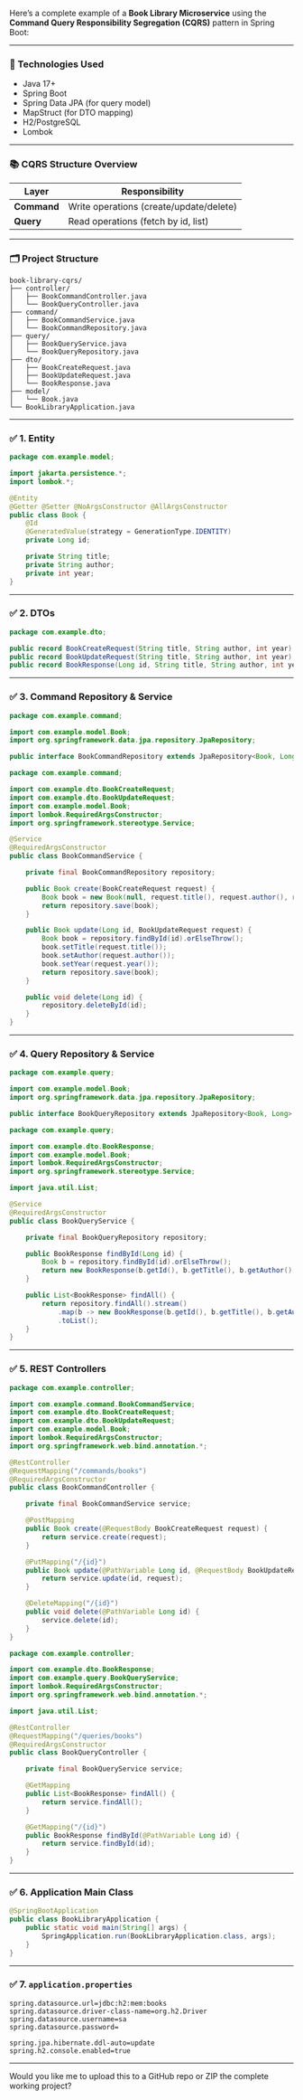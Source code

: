Here’s a complete example of a **Book Library Microservice** using the **Command Query Responsibility Segregation (CQRS)** pattern in Spring Boot:

---

### 🧱 Technologies Used

* Java 17+
* Spring Boot
* Spring Data JPA (for query model)
* MapStruct (for DTO mapping)
* H2/PostgreSQL
* Lombok

---

### 📚 CQRS Structure Overview

| Layer       | Responsibility                          |
| ----------- | --------------------------------------- |
| **Command** | Write operations (create/update/delete) |
| **Query**   | Read operations (fetch by id, list)     |

---

### 🗂️ Project Structure

```
book-library-cqrs/
├── controller/
│   ├── BookCommandController.java
│   └── BookQueryController.java
├── command/
│   ├── BookCommandService.java
│   └── BookCommandRepository.java
├── query/
│   ├── BookQueryService.java
│   └── BookQueryRepository.java
├── dto/
│   ├── BookCreateRequest.java
│   ├── BookUpdateRequest.java
│   └── BookResponse.java
├── model/
│   └── Book.java
└── BookLibraryApplication.java
```

---

### ✅ 1. Entity

```java
package com.example.model;

import jakarta.persistence.*;
import lombok.*;

@Entity
@Getter @Setter @NoArgsConstructor @AllArgsConstructor
public class Book {
    @Id
    @GeneratedValue(strategy = GenerationType.IDENTITY)
    private Long id;

    private String title;
    private String author;
    private int year;
}
```

---

### ✅ 2. DTOs

```java
package com.example.dto;

public record BookCreateRequest(String title, String author, int year) {}
public record BookUpdateRequest(String title, String author, int year) {}
public record BookResponse(Long id, String title, String author, int year) {}
```

---

### ✅ 3. Command Repository & Service

```java
package com.example.command;

import com.example.model.Book;
import org.springframework.data.jpa.repository.JpaRepository;

public interface BookCommandRepository extends JpaRepository<Book, Long> {}
```

```java
package com.example.command;

import com.example.dto.BookCreateRequest;
import com.example.dto.BookUpdateRequest;
import com.example.model.Book;
import lombok.RequiredArgsConstructor;
import org.springframework.stereotype.Service;

@Service
@RequiredArgsConstructor
public class BookCommandService {

    private final BookCommandRepository repository;

    public Book create(BookCreateRequest request) {
        Book book = new Book(null, request.title(), request.author(), request.year());
        return repository.save(book);
    }

    public Book update(Long id, BookUpdateRequest request) {
        Book book = repository.findById(id).orElseThrow();
        book.setTitle(request.title());
        book.setAuthor(request.author());
        book.setYear(request.year());
        return repository.save(book);
    }

    public void delete(Long id) {
        repository.deleteById(id);
    }
}
```

---

### ✅ 4. Query Repository & Service

```java
package com.example.query;

import com.example.model.Book;
import org.springframework.data.jpa.repository.JpaRepository;

public interface BookQueryRepository extends JpaRepository<Book, Long> {}
```

```java
package com.example.query;

import com.example.dto.BookResponse;
import com.example.model.Book;
import lombok.RequiredArgsConstructor;
import org.springframework.stereotype.Service;

import java.util.List;

@Service
@RequiredArgsConstructor
public class BookQueryService {

    private final BookQueryRepository repository;

    public BookResponse findById(Long id) {
        Book b = repository.findById(id).orElseThrow();
        return new BookResponse(b.getId(), b.getTitle(), b.getAuthor(), b.getYear());
    }

    public List<BookResponse> findAll() {
        return repository.findAll().stream()
            .map(b -> new BookResponse(b.getId(), b.getTitle(), b.getAuthor(), b.getYear()))
            .toList();
    }
}
```

---

### ✅ 5. REST Controllers

```java
package com.example.controller;

import com.example.command.BookCommandService;
import com.example.dto.BookCreateRequest;
import com.example.dto.BookUpdateRequest;
import com.example.model.Book;
import lombok.RequiredArgsConstructor;
import org.springframework.web.bind.annotation.*;

@RestController
@RequestMapping("/commands/books")
@RequiredArgsConstructor
public class BookCommandController {

    private final BookCommandService service;

    @PostMapping
    public Book create(@RequestBody BookCreateRequest request) {
        return service.create(request);
    }

    @PutMapping("/{id}")
    public Book update(@PathVariable Long id, @RequestBody BookUpdateRequest request) {
        return service.update(id, request);
    }

    @DeleteMapping("/{id}")
    public void delete(@PathVariable Long id) {
        service.delete(id);
    }
}
```

```java
package com.example.controller;

import com.example.dto.BookResponse;
import com.example.query.BookQueryService;
import lombok.RequiredArgsConstructor;
import org.springframework.web.bind.annotation.*;

import java.util.List;

@RestController
@RequestMapping("/queries/books")
@RequiredArgsConstructor
public class BookQueryController {

    private final BookQueryService service;

    @GetMapping
    public List<BookResponse> findAll() {
        return service.findAll();
    }

    @GetMapping("/{id}")
    public BookResponse findById(@PathVariable Long id) {
        return service.findById(id);
    }
}
```

---

### ✅ 6. Application Main Class

```java
@SpringBootApplication
public class BookLibraryApplication {
    public static void main(String[] args) {
        SpringApplication.run(BookLibraryApplication.class, args);
    }
}
```

---

### ✅ 7. `application.properties`

```properties
spring.datasource.url=jdbc:h2:mem:books
spring.datasource.driver-class-name=org.h2.Driver
spring.datasource.username=sa
spring.datasource.password=

spring.jpa.hibernate.ddl-auto=update
spring.h2.console.enabled=true
```

---

Would you like me to upload this to a GitHub repo or ZIP the complete working project?

